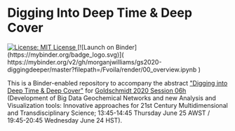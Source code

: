 # Digging Into Deep Time & Deep Cover

<a href="https://github.com/morganjwilliams/gs2020-diggingdeeper/blob/master/LICENSE" >
<img src="https://img.shields.io/badge/License-MIT-blue.svg" alt="License: MIT License">
</a>
[![Launch on Binder](https://mybinder.org/badge_logo.svg)](
https://mybinder.org/v2/gh/morganjwilliams/gs2020-diggingdeeper/master?filepath=/Fvoila/render/00_overview.ipynb
)

This is a Binder-enabled repository to accompany the abstract
["Digging into Deep Time & Deep Cover"](
https://goldschmidt.info/2020/abstracts/abstractView?id=2020003649
) for [Goldschmidt 2020 Session 06h](
https://goldschmidt.info/2020/program/programViewThemes#period_472_4730_12338
) (Development of Big Data Geochemical Networks and new Analysis and Visualization
tools: Innovative approaches for 21st Century Multidimensional and Transdisciplinary
Science; 13:45-14:45 Thursday June 25 AWST / 19:45-20:45 Wednesday June 24 HST).
